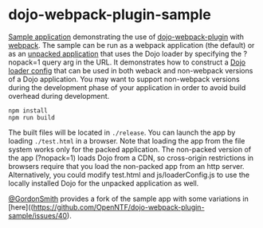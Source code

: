 # dojo-webpack-plugin-sample

[Sample application](https://openntf.github.io/dojo-webpack-plugin-sample/test.html) demonstrating the use of [dojo-webpack-plugin](https://github.com/OpenNTF/dojo-webpack-plugin) with [webpack](https://webpack.github.io/).  The sample can be run as a webpack application (the default) or as an [unpacked application](https://openntf.github.io/dojo-webpack-plugin-sample/test.html?nopack=1) that uses the Dojo loader by specifying the ?nopack=1 query arg in the URL.  It demonstrates how to construct a [Dojo loader config](https://github.com/OpenNTF/dojo-webpack-plugin-sample/blob/master/js/loaderConfig.js) that can be used in both weback and non-webpack versions of a Dojo application.  You may want to support non-webpack versions during the development phase of your application in order to avoid build overhead during development.

```
npm install
npm run build
```

The built files will be located in `./release`.  You can launch the app by loading `./test.html` in a browser.  Note that loading the app from the file system works only for the packed application.  The non-packed version of the app (?nopack=1) loads Dojo from a CDN, so cross-origin restrictions in browsers require that you load the non-packed app from an http server.  Alternatively, you could modify test.html and js/loaderConfig.js to use the locally installed Dojo for the unpacked application as well.

[@GordonSmith](https://github.com/GordonSmith) provides a fork of the sample app with some variations in [here]((https://github.com/OpenNTF/dojo-webpack-plugin-sample/issues/40).

